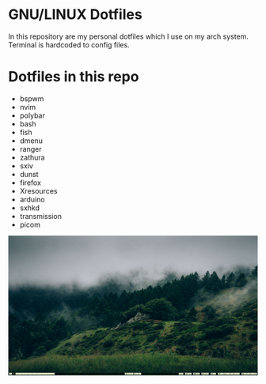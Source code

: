 # GNU/LINUX Dotfiles

In this repository are my personal dotfiles which I use on my arch system. Terminal is hardcoded to config files.

# Dotfiles in this repo
+ bspwm
+ nvim
+ polybar
+ bash
+ fish
+ dmenu
+ ranger
+ zathura
+ sxiv
+ dunst
+ firefox
+ Xresources
+ arduino
+ sxhkd
+ transmission
+ picom

![screenshot](bin/scripts/files/screenshot.png)
